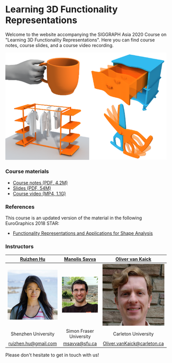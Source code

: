 # Learning 3D Functionality Representations

Welcome to the website accompanying the SIGGRAPH Asia 2020 Course on "Learning 3D Functionality Representations".
Here you can find course notes, course slides, and a course video recording.

![](representative.png)

### Course materials

- [Course notes (PDF, 4.2M)](./course_notes.pdf)
- [Slides (PDF, 54M)](./slides.pdf)
- [Course video (MP4, 1.1G)](./course.mp4)

### References

This course is an updated version of the material in the following EuroGraphics 2018 STAR:
- [Functionality Representations and Applications for Shape Analysis](http://msavva.github.io/files/func_star.pdf)

### Instructors

[Ruizhen Hu](http://csse.szu.edu.cn/staff/ruizhenhu/) | [Manolis Savva](http://msavva.github.io/) | [Oliver van Kaick](https://people.scs.carleton.ca/~olivervankaick/)
:-------------:|:-----------------:|:--------:
[![](rizi.jpg)](http://csse.szu.edu.cn/staff/ruizhenhu/) |  [![](manolis.jpg)](http://msavva.github.io/) | [![](oliver.png)](https://people.scs.carleton.ca/~olivervankaick/)
Shenzhen University | Simon Fraser University | Carleton University
[ruizhen.hu@gmail.com](mailto:ruizhen.hu@gmail.com) | [msavva@sfu.ca](mailto:msavva@sfu.ca) | [Oliver.vanKaick@carleton.ca](mailto:Oliver.vanKaick@carleton.ca)

Please don't hesitate to get in touch with us!
